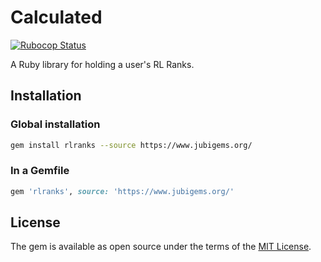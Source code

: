 # Calculated

[![Rubocop Status](https://github.com/jubishop/rlranks/workflows/Rubocop/badge.svg)](https://github.com/jubishop/rlranks/actions)

A Ruby library for holding a user's RL Ranks.

## Installation

### Global installation

```zsh
gem install rlranks --source https://www.jubigems.org/
```

### In a Gemfile

```ruby
gem 'rlranks', source: 'https://www.jubigems.org/'
```

## License

The gem is available as open source under the terms of the [MIT License](https://opensource.org/licenses/MIT).
